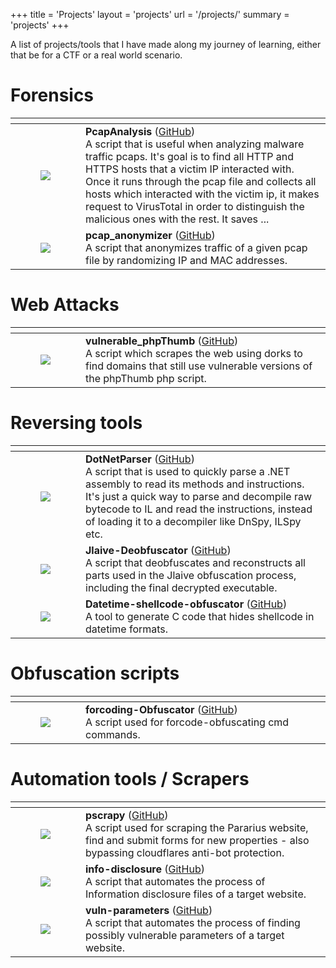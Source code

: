+++
title = 'Projects'
layout = 'projects'
url = '/projects/'
summary = 'projects'
+++

A list of projects/tools that I have made along my journey of learning, either that be for a CTF or a real world scenario.

# Forensics
<table>
    <thead>
        <tr>
            <th></th>
            <th></th>
        </tr>
    </thead>
    <tbody>
        <tr>
            <td>
                <figure class="align-center ">
                    <img loading="lazy" src="/posts/projects/resized/pcapanalyzer.png"/> 
                </figure>
            </td>
            <td>
                <strong>PcapAnalysis</strong> (<a href="https://github.com/connar/PcapAnalysis">GitHub</a>) <br> A script that is useful when analyzing malware traffic pcaps. It's goal is to find all HTTP and HTTPS hosts that a victim IP interacted with. Once it runs through the pcap file and collects all hosts which interacted with the victim ip, it makes request to VirusTotal in order to distinguish the malicious ones with the rest. It saves ...
            </td>
        </tr>
        <tr>
            <td>
                <figure class="align-center ">
                    <img loading="lazy" src="/posts/projects/resized/pcapanon.png"/> 
                </figure>
            </td>
            <td>
                <strong>pcap_anonymizer</strong> (<a href="https://github.com/connar/pcap_anonymizer">GitHub</a>) <br> A script that anonymizes traffic of a given pcap file by randomizing IP and MAC addresses.
            </td>
        </tr>
    </tbody>
</table>


# Web Attacks
<table>
    <thead>
        <tr>
            <th></th>
            <th></th>
        </tr>
    </thead>
    <tbody>
        <tr>
            <td>
                <figure class="align-center ">
                    <img loading="lazy" src="/posts/projects/resized/phpthumb.png"  /> 
                </figure>
            </td>
            <td>
                <strong>vulnerable_phpThumb</strong> (<a href="https://github.com/connar/vulnerable_phpThumb">GitHub</a>) <br> A script which scrapes the web using dorks to find domains that still use vulnerable versions of the phpThumb php script.
            </td>
        </tr>
    </tbody>
</table>

# Reversing tools
<table>
    <thead>
        <tr>
            <th></th>
            <th></th>
        </tr>
    </thead>
    <tbody>
        <tr>
            <td>
                <figure class="align-center ">
                    <img loading="lazy" src="/posts/projects/resized/dotnetparser.png" /> 
                </figure>
            </td>
            <td>
                <strong>DotNetParser</strong> (<a href="https://github.com/connar/DotNetParser">GitHub</a>) <br> A script that is used to quickly parse a .NET assembly to read its methods and instructions. It's just a quick way to parse and decompile raw bytecode to IL and read the instructions, instead of loading it to a decompiler like DnSpy, ILSpy etc.
            </td>
        </tr>
        <tr>
            <td>
                <figure class="align-center ">
                    <img loading="lazy" src="/posts/projects/resized/batcloak.jpg" />
                </figure>
            </td>
            <td>
                <strong>Jlaive-Deobfuscator</strong> (<a href="https://github.com/connar/Jlaive-Deobfuscator">GitHub</a>) <br> A script that deobfuscates and reconstructs all parts used in the Jlaive obfuscation process, including the final decrypted executable.
            </td>
        </tr>
        <tr>
            <td>
                <figure class="align-center ">
                    <img loading="lazy" src="/posts/projects/resized/shellcode_obfuscator.png" />
                </figure>
            </td>
            <td>
                <strong>Datetime-shellcode-obfuscator</strong> (<a href="https://github.com/connar/datetime-shellcode-obfuscator">GitHub</a>) <br> A tool to generate C code that hides shellcode in datetime formats.
            </td>
        </tr>
    </tbody>
</table>

# Obfuscation scripts
<table>
    <thead>
        <tr>
            <th></th>
            <th></th>
        </tr>
    </thead>
    <tbody>
        <tr>
            <td>
                <figure class="align-center ">
                    <img loading="lazy" src="/posts/projects/resized/forcoding.png" />
                </figure>
            </td>
            <td>
                <strong>forcoding-Obfuscator</strong> (<a href="https://github.com/connar/forcoding-Obfuscator">GitHub</a>) <br> A script used for forcode-obfuscating cmd commands.
            </td>
        </tr>
    </tbody>
</table> 

# Automation tools / Scrapers
<table>
    <thead>
        <tr>
            <th></th>
            <th></th>
        </tr>
    </thead>
    <tbody>
        <tr>
            <td>
                <figure class="align-center ">
                    <img loading="lazy" src="/posts/projects/resized/pararius.png" />
                </figure>
            </td>
            <td>
                <strong>pscrapy</strong> (<a href="https://github.com/connar/Pararius_scraper">GitHub</a>) <br> A script used for scraping the Pararius website, find and submit forms for new properties - also bypassing cloudflares anti-bot protection.
            </td>
        </tr>
        <tr>
            <td>
                <figure class="align-center ">
                    <img loading="lazy" src="/posts/projects/resized/infodisclosure.jpg" />
                </figure>
            </td>
            <td>
                <strong>info-disclosure</strong> (<a href="https://github.com/connar/info-disclosure">GitHub</a>) <br> A script that automates the process of Information disclosure files of a target website.
            </td>
        </tr>
        <tr>
            <td>
                <figure class="align-center ">
                    <img loading="lazy" src="/posts/projects/resized/vulnparameters.png" />
                </figure>
            </td>
            <td>
                <strong>vuln-parameters</strong> (<a href="https://github.com/connar/vuln-parameters">GitHub</a>) <br> A script that automates the process of finding possibly vulnerable parameters of a target website.
            </td>
        </tr>
    </tbody>
</table> 
